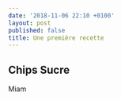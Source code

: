 ```yaml
---
date: '2018-11-06 22:10 +0100'
layout: post
published: false
title: Une première recette
---
```

## Chips Sucre

Miam